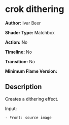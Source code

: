 # crok dithering

**Author:** Ivar Beer

**Shader Type:** Matchbox

**Action:** No

**Timeline:** No

**Transition:** No

**Minimum Flame Version:** 


## Description
Creates a dithering effect.

Input:

    - Front: source image
